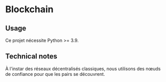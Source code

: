 # Blockchain

## Usage

Ce projet nécessite Python >= 3.9.

## Technical notes

À l'instar des réseaux décentralisés classiques,
nous utilisons des nœuds de confiance pour que les pairs se découvrent.
